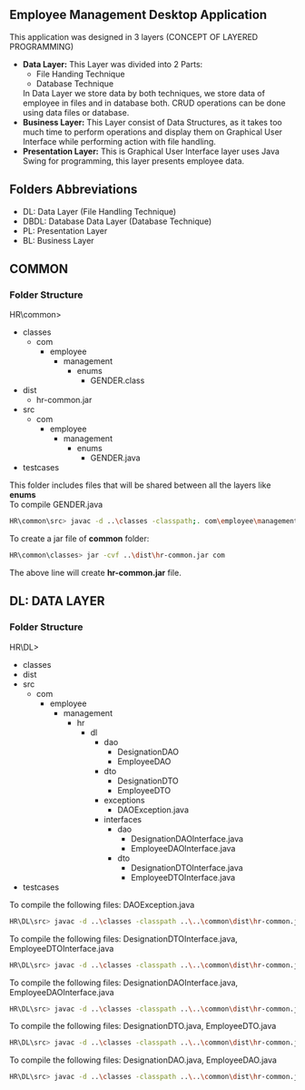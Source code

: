 ## Employee Management Desktop Application

This application was designed in 3 layers (CONCEPT OF LAYERED PROGRAMMING) <br>
<ul>
  <li>
<b>Data Layer:</b> This Layer was divided into 2 Parts:
    <ul>
   <li>File Handing Technique </li> 
    <li>Database Technique </li>
    </ul>
    In Data Layer we store data by both techniques, we store data of employee in files and in database both. CRUD operations can be done using data files or database.
</li>
<li>
<b>Business Layer:</b> This Layer consist of Data Structures, as it takes too much time to perform operations and display them on Graphical User Interface while performing action with file handling.</li>
<li>
<b>Presentation Layer:</b> This is Graphical User Interface layer uses Java Swing for programming, this layer presents employee data.</li>
</ul>

## Folders Abbreviations
<ul>
  <li>DL: Data Layer (File Handling Technique)</li>
  <li>DBDL: Database Data Layer (Database Technique)</li>
  <li>PL: Presentation Layer</li>
  <li>BL: Business Layer </li>
</ul>

## COMMON
### Folder Structure
HR\common>
<ul>
  <li>classes
    <ul>
      <li>com
        <ul>
          <li>employee
            <ul>
              <li>management
                <ul>
                  <li>enums
                    <ul>
                      <li>GENDER.class</li>
                    </ul>
                  </li>
                </ul>
              </li>
            </ul>
          </li>
        </ul>
      </li>
    </ul>
  </li>
  <li>dist
    <ul>
      <li>hr-common.jar</li>
    </ul>
  </li>
  <li>src
  <ul>
    <li>com
      <ul>
        <li>employee
          <ul>
            <li>management
              <ul>
                <li>enums
                  <ul>
                    <li>GENDER.java</li>
                  </ul>
                </li>
              </ul>
            </li>
          </ul>
        </li>
      </ul>
    </li>
  </ul>
  </li>
  <li>testcases</li>
</ul>
    
This folder includes files that will be shared between all the layers like **enums** <br>
To compile GENDER.java <br>

```bash
HR\common\src> javac -d ..\classes -classpath;. com\employee\management\enums\*.java
```
To create a jar file of **common** folder: <br>
```bash
HR\common\classes> jar -cvf ..\dist\hr-common.jar com
```
The above line will create **hr-common.jar** file.


## DL: DATA LAYER
### Folder Structure
HR\DL>
<ul>
  <li>classes</li>
  <li>dist</li>
  <li>
    src
    <ul>
      <li>com
        <ul>
          <li>employee
            <ul>
              <li>management
                <ul>
                  <li>hr
                    <ul>
                      <li>dl
                        <ul>
                          <li>dao
                            <ul>
            <li>DesignationDAO</li>
            <li>EmployeeDAO</li>
          </ul>
    </li>
        <li>dto
          <ul>
            <li>DesignationDTO</li>
            <li>EmployeeDTO</li>
          </ul>
        </li>
        <li>exceptions
          <ul><li>DAOException.java</li></ul>
        </li>
        <li>interfaces
          <ul>
            <li>dao
              <ul>
                <li>DesignationDAOInterface.java</li>
                <li>EmployeeDAOInterface.java</li>              
              </ul>
            </li>
            <li>dto
              <ul>
                <li>DesignationDTOInterface.java</li>
                <li>EmployeeDTOInterface.java</li>              
              </ul>
            </li>
          </ul>
        </li>
        
  </ul>
    </li>
  </ul>
    </li>
  </ul>
    </li>
  </ul>
    </li>
  </ul>
    </li>
  </ul>
  </li>
    <li>testcases</li>
</ul>
</ul>
To compile the following files: DAOException.java <br>

```bash
HR\DL\src> javac -d ..\classes -classpath ..\..\common\dist\hr-common.jar;. com\employee\management\hr\dl\exceptions\*.java
```

To compile the following files: DesignationDTOInterface.java, EmployeeDTOInterface.java <br>
```bash
HR\DL\src> javac -d ..\classes -classpath ..\..\common\dist\hr-common.jar;. com\employee\management\hr\dl\interfaces\dto\*.java
```
To compile the following files: DesignationDAOInterface.java, EmployeeDAOInterface.java <br>
```bash
HR\DL\src> javac -d ..\classes -classpath ..\..\common\dist\hr-common.jar;. com\employee\management\hr\dl\interfaces\dto\*.java
```
To compile the following files: DesignationDTO.java, EmployeeDTO.java <br>
```bash
HR\DL\src> javac -d ..\classes -classpath ..\..\common\dist\hr-common.jar;. com\employee\management\hr\dl\dto\*.java
```
To compile the following files: DesignationDAO.java, EmployeeDAO.java <br>
```bash
HR\DL\src> javac -d ..\classes -classpath ..\..\common\dist\hr-common.jar;. com\employee\management\hr\dl\dao\*.java
```


